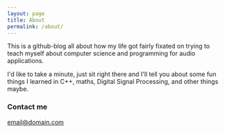 ```yaml
---
layout: page
title: About
permalink: /about/
---
```


This is a github-blog all about how my life got fairly fixated on trying to teach myself about computer science and programming for audio applications. 

I'd like to take a minute, just sit right there and I'll tell you about some fun things I learned in C++, maths, Digital Signal Processing, and other things maybe. 


### Contact me

[email@domain.com](mailto:email@domain.com)